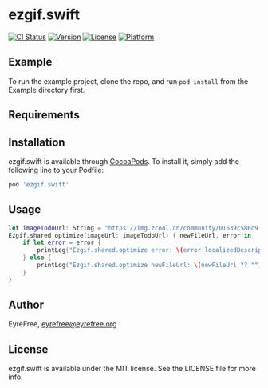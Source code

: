 # ezgif.swift

[![CI Status](https://img.shields.io/travis/eyrefree/ezgif.swift.svg?style=flat)](https://travis-ci.org/eyrefree/ezgif.swift)
[![Version](https://img.shields.io/cocoapods/v/ezgif.swift.svg?style=flat)](https://cocoapods.org/pods/ezgif.swift)
[![License](https://img.shields.io/cocoapods/l/ezgif.swift.svg?style=flat)](https://cocoapods.org/pods/ezgif.swift)
[![Platform](https://img.shields.io/cocoapods/p/ezgif.swift.svg?style=flat)](https://cocoapods.org/pods/ezgif.swift)

## Example

To run the example project, clone the repo, and run `pod install` from the Example directory first.

## Requirements

## Installation

ezgif.swift is available through [CocoaPods](https://cocoapods.org). To install
it, simply add the following line to your Podfile:

```ruby
pod 'ezgif.swift'
```

## Usage

```swift
let imageTodoUrl: String = "https://img.zcool.cn/community/01639c586c91bba801219c77f6efc8.gif"
Ezgif.shared.optimize(imageUrl: imageTodoUrl) { newFileUrl, error in
    if let error = error {
        printLog("Ezgif.shared.optimize error: \(error.localizedDescription)")
    } else {
        printLog("Ezgif.shared.optimize newFileUrl: \(newFileUrl ?? "")")
    }
}
```

## Author

EyreFree, eyrefree@eyrefree.org

## License

ezgif.swift is available under the MIT license. See the LICENSE file for more info.
